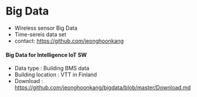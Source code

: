 # Big Data
  - Wireless sensor Big Data
  - Time-sereis data set 
  - contact: https://github.com/jeonghoonkang
  
#### Big Data for Intelligence IoT SW
 - Data type : Building BMS data 
 - Building location : VTT in Finland
 - Download : https://github.com/jeonghoonkang/bigdata/blob/master/Download.md

